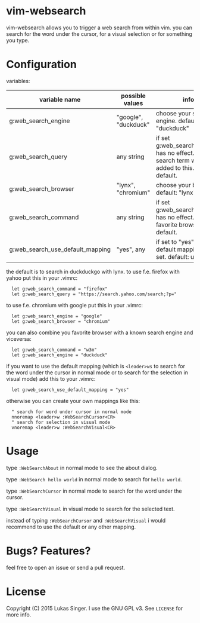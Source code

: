 vim-websearch
=============

vim-websearch allows you to trigger a web search from within vim.
you can search for the word under the cursor, for a visual selection or for something you type.

Configuration
=============

variables:

  variable name        | possible values      | info
  ---------------------|----------------------|-------------------------------
  g:web_search_engine  | "google", "duckduck" | choose your search engine. default: "duckduck"
  g:web_search_query   | any string           | if set g:web_search_engine has no effect. your search term will be added to this. no default.
  g:web_search_browser | "lynx", "chromium"   | choose your browser. default: "lynx"
  g:web_search_command | any string           | if set g:web_search_browser has no effect. your favorite browser. no default.
  g:web_search_use_default_mapping | "yes", any | if set to "yes" the default mappings get set. default: unset

the default is to search in duckduckgo with lynx.
to use f.e. firefox with yahoo put this in your .vimrc:
```
  let g:web_search_command = "firefox"
  let g:web_search_query = "https://search.yahoo.com/search;?p="
```

to use f.e. chromium with google put this in your .vimrc:
```
  let g:web_search_engine = "google"
  let g:web_search_browser = "chromium"
```

you can also combine you favorite browser with a known search engine and viceversa:
```
  let g:web_search_command = "w3m"
  let g:web_search_engine = "duckduck"
```

if you want to use the default mapping (which is `<leader>ws` to search for the word under the cursor in normal mode or to search for the selection in visual mode) add this to your .vimrc:
```
  let g:web_search_use_default_mapping = "yes"
```

otherwise you can create your own mappings like this:
```
  " search for word under cursor in normal mode
  nnoremap <leader>w :WebSearchCursor<CR>
  " search for selection in visual mode
  vnoremap <leader>w :WebSearchVisual<CR>
```

Usage
=====
type `:WebSearchAbout` in normal mode to see the about dialog.

type `:WebSearch hello world` in normal mode to search for `hello world`.

type `:WebSearchCursor` in normal mode to search for the word under the cursor.

type `:WebSearchVisual` in visual mode to search for the selected text.

instead of typing `:WebSearchCursor` and `:WebSearchVisual` i would recommend to use the default or any other mapping.

Bugs? Features?
===============
feel free to open an issue or send a pull request.

License
=======
Copyright (C) 2015 Lukas Singer.
I use the GNU GPL v3.
See `LICENSE` for more info.

